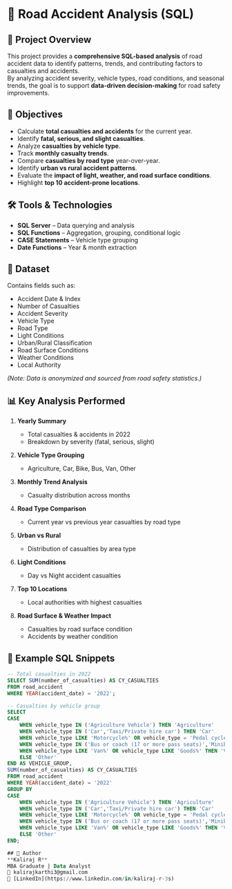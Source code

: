 # 🚦 Road Accident Analysis (SQL)

## 📌 Project Overview
This project provides a **comprehensive SQL-based analysis** of road accident data to identify patterns, trends, and contributing factors to casualties and accidents.  
By analyzing accident severity, vehicle types, road conditions, and seasonal trends, the goal is to support **data-driven decision-making** for road safety improvements.

## 🎯 Objectives
- Calculate **total casualties and accidents** for the current year.
- Identify **fatal, serious, and slight casualties**.
- Analyze **casualties by vehicle type**.
- Track **monthly casualty trends**.
- Compare **casualties by road type** year-over-year.
- Identify **urban vs rural accident patterns**.
- Evaluate the **impact of light, weather, and road surface conditions**.
- Highlight **top 10 accident-prone locations**.

## 🛠 Tools & Technologies
- **SQL Server** – Data querying and analysis
- **SQL Functions** – Aggregation, grouping, conditional logic
- **CASE Statements** – Vehicle type grouping
- **Date Functions** – Year & month extraction

## 📂 Dataset
Contains fields such as:
- Accident Date & Index
- Number of Casualties
- Accident Severity
- Vehicle Type
- Road Type
- Light Conditions
- Urban/Rural Classification
- Road Surface Conditions
- Weather Conditions
- Local Authority

*(Note: Data is anonymized and sourced from road safety statistics.)*

## 📊 Key Analysis Performed
1. **Yearly Summary**
   - Total casualties & accidents in 2022
   - Breakdown by severity (fatal, serious, slight)

2. **Vehicle Type Grouping**
   - Agriculture, Car, Bike, Bus, Van, Other

3. **Monthly Trend Analysis**
   - Casualty distribution across months

4. **Road Type Comparison**
   - Current year vs previous year casualties by road type

5. **Urban vs Rural**
   - Distribution of casualties by area type

6. **Light Conditions**
   - Day vs Night accident casualties

7. **Top 10 Locations**
   - Local authorities with highest casualties

8. **Road Surface & Weather Impact**
   - Casualties by road surface condition
   - Accidents by weather condition

## 📌 Example SQL Snippets
```sql
-- Total casualties in 2022
SELECT SUM(number_of_casualties) AS CY_CASUALTIES
FROM road_accident
WHERE YEAR(accident_date) = '2022';

-- Casualties by vehicle group
SELECT 
CASE 
    WHEN vehicle_type IN ('Agriculture Vehicle') THEN 'Agriculture'
    WHEN vehicle_type IN ('Car','Taxi/Private hire car') THEN 'Car'
    WHEN vehicle_type LIKE 'Motorcycle%' OR vehicle_type = 'Pedal cycle' THEN 'Bike'
    WHEN vehicle_type IN ('Bus or coach (17 or more pass seats)','Minibus (8 - 16 passenger seats)') THEN 'Bus'
    WHEN vehicle_type LIKE 'Van%' OR vehicle_type LIKE 'Goods%' THEN 'Van'
    ELSE 'Other'
END AS VEHICLE_GROUP,
SUM(number_of_casualties) AS CY_CASUALTIES
FROM road_accident
WHERE YEAR(accident_date) = '2022'
GROUP BY 
CASE 
    WHEN vehicle_type IN ('Agriculture Vehicle') THEN 'Agriculture'
    WHEN vehicle_type IN ('Car','Taxi/Private hire car') THEN 'Car'
    WHEN vehicle_type LIKE 'Motorcycle%' OR vehicle_type = 'Pedal cycle' THEN 'Bike'
    WHEN vehicle_type IN ('Bus or coach (17 or more pass seats)','Minibus (8 - 16 passenger seats)') THEN 'Bus'
    WHEN vehicle_type LIKE 'Van%' OR vehicle_type LIKE 'Goods%' THEN 'Van'
    ELSE 'Other'
END;

## 📌 Author
**Kaliraj R**  
MBA Graduate | Data Analyst  
📧 kalirajkarthi3@gmail.com  
🔗 [LinkedIn](https://www.linkedin.com/in/kaliraj-r-3s)
